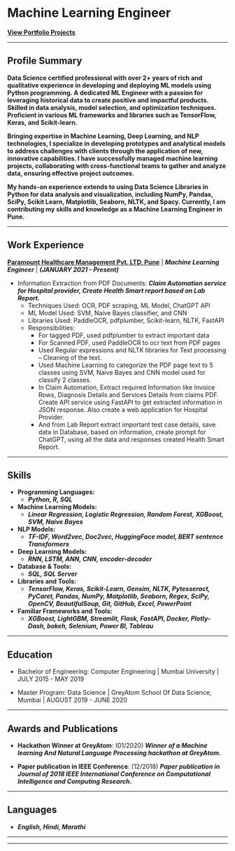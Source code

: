 # **Machine Learning Engineer**

[**View Portfolio Projects**](https://anajikadam.github.io/portfolio/)

* **
## **Profile Summary**
**Data Science certified professional with over 2+ years of rich and qualitative experience in developing and deploying ML models using Python programming. A dedicated ML Engineer with a passion for leveraging historical data to create positive and impactful products. Skilled in data analysis, model selection, and optimization techniques. Proficient in various ML frameworks and libraries such as TensorFlow, Keras, and Scikit-learn.**

**Bringing expertise in Machine Learning, Deep Learning, and NLP technologies, I specialize in developing prototypes and analytical models to address challenges with clients through the application of new, innovative capabilities. I have successfully managed machine learning projects, collaborating with cross-functional teams to gather and analyze data, ensuring effective project outcomes.**

**My hands-on experience extends to using Data Science Libraries in Python for data analysis and visualization, including NumPy, Pandas, SciPy, Scikit Learn, Matplotlib, Seaborn, NLTK, and Spacy. Currently, I am contributing my skills and knowledge as a Machine Learning Engineer in Pune.**

* **

## **Work Experience**
[**Paramount Healthcare Management Pvt. LTD, Pune**](https://www.linkedin.com/company/culinda/) | ***Machine Learning Engineer*** | ***(JANUARY 2021 - Present)***
- Information Extraction from PDF Documents:
  ***Claim Automation service for Hospital provider, Create Health Smart report based on Lab Report.***
  - Techniques Used: OCR, PDF scraping, ML Model, ChatGPT API
  - ML Model Used: SVM, Naive Bayes classifier, and CNN
  - Libraries Used: PaddleOCR, pdfplumber, Scikit-learn, NLTK, FastAPI
  - Responsibilities:
    - For tagged PDF, used pdfplumber to extract important data
    - For Scanned PDF, used PaddleOCR to ocr text from PDF pages
    - Used Regular expressions and NLTK libraries for Text processing – Cleaning of the text.
    - Used Machine Learning to categorize the PDF page text to 5 classes using SVM, Naive Bayes and CNN model used for classify 2 classes.
    - In Claim Automation, Extract required Information like Invoice Rows, Diagnosis Details and Services Details from claims PDF. Create API service using FastAPI to get extracted information in JSON response. Also create a web application for Hospital Provider.
    - And from Lab Report extract important test case details, save data in Database, based on information, create prompt for ChatGPT, using all the data and responses created Health Smart Report.

* **

## **Skills**
- **Programming Languages:**
    - ***Python, R, SQL***
- **Machine Learning Models:**
    - ***Linear Regression, Logistic Regression, Random Forest, XGBoost, SVM, Naive Bayes***
- **NLP Models:**
    - ***TF-IDF, Word2vec, Doc2vec, HuggingFace model, BERT  sentence Transformers***
- **Deep Learning Models:**
    - ***RNN, LSTM, ANN, CNN, encoder-decoder***
- **Database & Tools:**
    - ***SQL, SQL Server***
- **Libraries and Tools:**
    - ***TensorFlow, Keras, Scikit-Learn, Gensim, NLTK, Pytesseract, PyCaret, Pandas, NumPy, Matplotlib, Seaborn, Regex, SciPy, OpenCV, BeautifulSoup, Git, GitHub, Excel, PowerPoint***
- **Familiar Frameworks and Tools:**
    - ***XGBoost, LightGBM, Streamlit, Flask, FastAPI, Docker, Plotly-Dash, bokeh, Selenium, Power BI, Tableau***


* **

## **Education**
- Bachelor of Engineering: Computer Engineering | Mumbai University | JULY 2015 - MAY 2019

- Master Program: Data Science | GreyAtom School Of Data Science, Mumbai | AUGUST 2019 - JUNE 2020 

* **

## **Awards and Publications**
- **Hackathon Winner at GreyAtom**: (01/2020)
  ***Winner of a Machine learning And Natural Language Processing hackathon at GreyAtom.***


- **Paper publication in IEEE Conference**: (12/2018)
  ***Paper publication in Journal of 2018 IEEE International Conference on Computational Intelligence and Computing Research.***

* **

## **Languages**
- ***English, Hindi, Marathi***

* **

* **
